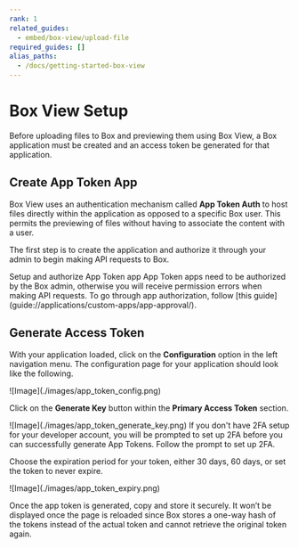 ```yaml
---
rank: 1
related_guides:
  - embed/box-view/upload-file
required_guides: []
alias_paths:
  - /docs/getting-started-box-view
---
```


# Box View Setup

Before uploading files to Box and previewing them using Box View, a Box
application must be created and an access token be generated for that
application.

## Create App Token App

Box View uses an authentication mechanism called **App Token Auth** to host
files directly within the application as opposed to a specific Box user. This
permits the previewing of files without having to associate the content with a
user.

The first step is to create the application and authorize it through your admin
to begin making API requests to Box.

<CTA to='guide://applications/custom-apps/app-token-setup/'>
  Setup and authorize App Token app
</CTA>

<Message type='warning'>
  App Token apps need to be authorized by the Box admin, otherwise you will
  receive permission errors when making API requests. To go through app
  authorization, follow [this guide](guide://applications/custom-apps/app-approval/).
</Message>

## Generate Access Token

With your application loaded, click on the **Configuration** option in the left
navigation menu. The configuration page for your application should look like
the following.

<ImageFrame border>
  ![Image](./images/app_token_config.png)
</ImageFrame>

Click on the **Generate Key** button within the **Primary Access Token**
section.

<ImageFrame border>
  ![Image](./images/app_token_generate_key.png)
</ImageFrame>

<Message type='notice'>
  If you don't have 2FA setup for your developer account, you will be prompted
  to set up 2FA before you can successfully generate App Tokens. Follow the
  prompt to set up 2FA.
</Message>

Choose the expiration period for your token, either 30 days, 60 days, or set the
token to never expire.

<ImageFrame border width='600' shadow center>
  ![Image](./images/app_token_expiry.png)
</ImageFrame>

Once the app token is generated, copy and store it securely. It won’t be
displayed once the page is reloaded since Box stores a one-way hash of the
tokens instead of the actual token and cannot retrieve the original token again.

